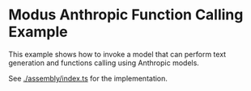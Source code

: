 # Modus Anthropic Function Calling Example

This example shows how to invoke a model that can perform text generation and functions calling using Anthropic models.

See [./assembly/index.ts](./assembly/index.ts) for the implementation.
